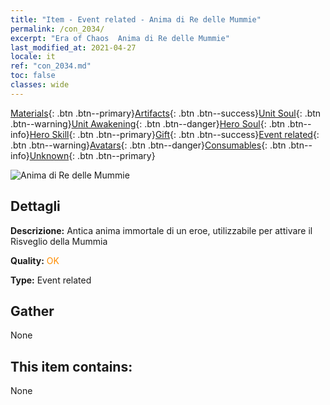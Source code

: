 ```yaml
---
title: "Item - Event related - Anima di Re delle Mummie"
permalink: /con_2034/
excerpt: "Era of Chaos  Anima di Re delle Mummie"
last_modified_at: 2021-04-27
locale: it
ref: "con_2034.md"
toc: false
classes: wide
---
```

 [Materials](/ItemsIT/){: .btn .btn--primary}[Artifacts](/ItemsIT/Artifacts/){: .btn .btn--success}[Unit Soul](/ItemsIT/UnitSoul/){: .btn .btn--warning}[Unit Awakening](/ItemsIT/UnitAwakening/){: .btn .btn--danger}[Hero Soul](/ItemsIT/HeroSoul/){: .btn .btn--info}[Hero Skill](/ItemsIT/HeroSkill/){: .btn .btn--primary}[Gift](/ItemsIT/Gift/){: .btn .btn--success}[Event related](/ItemsIT/Events/){: .btn .btn--warning}[Avatars](/ItemsIT/Avatars/){: .btn .btn--danger}[Consumables](/ItemsIT/Consumables/){: .btn .btn--info}[Unknown](/ItemsIT/Unknown/){: .btn .btn--primary}

 ![Anima di Re delle Mummie](/images/t/juexing_308.jpg)

## Dettagli
 **Descrizione:** Antica anima immortale di un eroe, utilizzabile per attivare il Risveglio della Mummia

 **Quality:** <span style="color: #FF8C00">OK</span>

 **Type:** Event related

## Gather

  None

## This item contains:

  None

